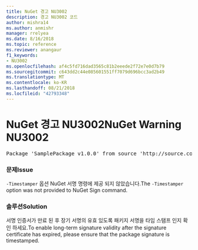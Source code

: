 ```yaml
---
title: NuGet 경고 NU3002
description: 경고 NU3002 코드
author: mishra14
ms.author: anmishr
manager: rrelyea
ms.date: 8/16/2018
ms.topic: reference
ms.reviewer: anangaur
f1_keywords:
- NU3002
ms.openlocfilehash: af4c5fd716dad3565c81b2eeede2f72e7e0d7b79
ms.sourcegitcommit: c643dd2c44e085601551ff7079d696bcc3ad2b49
ms.translationtype: MT
ms.contentlocale: ko-KR
ms.lasthandoff: 08/21/2018
ms.locfileid: "42793348"
---
```

# <a name="nuget-warning-nu3002"></a><span data-ttu-id="730fa-103">NuGet 경고 NU3002</span><span class="sxs-lookup"><span data-stu-id="730fa-103">NuGet Warning NU3002</span></span>

<pre>Package 'SamplePackage v1.0.0' from source 'http://source.com/index.json': The '-Timestamper' option was not provided. The signed package will not be timestamped. To learn more about this option, please visit https://docs.nuget.org/docs/reference/command-line-reference.</pre>

### <a name="issue"></a><span data-ttu-id="730fa-104">문제</span><span class="sxs-lookup"><span data-stu-id="730fa-104">Issue</span></span>

<span data-ttu-id="730fa-105">`-Timestamper` 옵션 NuGet 서명 명령에 제공 되지 않았습니다.</span><span class="sxs-lookup"><span data-stu-id="730fa-105">The `-Timestamper` option was not provided to NuGet Sign command.</span></span>


### <a name="solution"></a><span data-ttu-id="730fa-106">솔루션</span><span class="sxs-lookup"><span data-stu-id="730fa-106">Solution</span></span>

<span data-ttu-id="730fa-107">서명 인증서가 만료 된 후 장기 서명의 유효 있도록 패키지 서명을 타임 스탬프 인지 확인 하세요.</span><span class="sxs-lookup"><span data-stu-id="730fa-107">To enable long-term signature validity after the signature certificate has expired, please ensure that the package signature is timestamped.</span></span>


